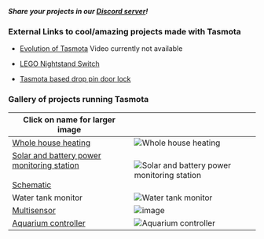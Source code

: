 ***Share your projects in our [Discord server](https://discord.gg/Ks2Kzd4)!***

### External Links to cool/amazing projects made with Tasmota

* [Evolution of Tasmota](https://www.youtube.com/watch?v=p-GkyrQ4z-Y&feature=youtu.be) Video currently not available

* [LEGO Nightstand Switch](https://jeff.noxon.cc/2018/11/21/lego-nightstand-light-switch/)  
* [Tasmota based drop pin door lock](https://community.home-assistant.io/t/tasmota-based-drop-pin-door-lock-30/145389)

### Gallery of projects running Tasmota

|Click on name for larger image||
|---|---|
[Whole house heating](https://i.postimg.cc/3xghrNPg/20191108-081206.jpg) |![Whole house heating](https://user-images.githubusercontent.com/5904370/68471359-51a0f980-021e-11ea-9400-277b6d27ed3a.png)
[Solar and battery power monitoring station](https://i.postimg.cc/63236twn/20190901-182855.jpg)<br><br>[Schematic](https://i.postimg.cc/G2Qj6PcV/Solar-v2.jpg)| ![Solar and battery power monitoring station](https://user-images.githubusercontent.com/5904370/68471324-3afaa280-021e-11ea-9d56-a602f262983b.png)
Water tank monitor|![Water tank monitor](https://user-images.githubusercontent.com/5904370/68471400-6a111400-021e-11ea-8c2c-e57ea2d36b95.png)
[Multisensor](https://i.postimg.cc/rmF40BkZ/IMG-20190731-205332.jpg)| ![image](https://user-images.githubusercontent.com/5904370/68471177-f0792600-021d-11ea-8b3a-db324f1537ef.png)
[Aquarium controller](https://i.postimg.cc/fLL3TYc6/image0.jpg)| ![Aquarium controller](https://user-images.githubusercontent.com/5904370/68471558-c116e900-021e-11ea-82f2-69060187f090.png)
